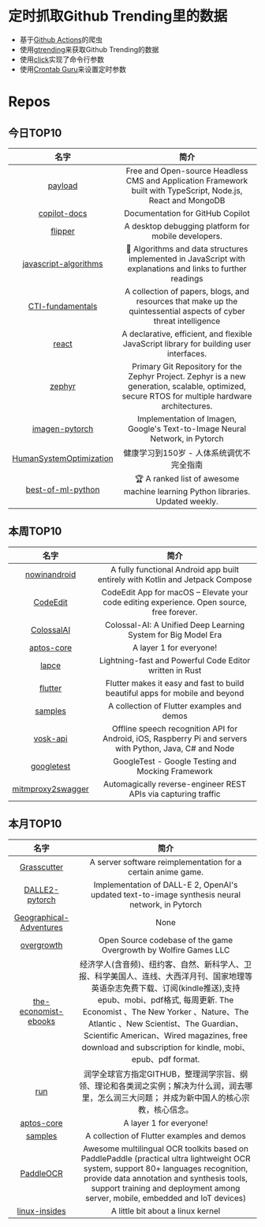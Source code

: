 # 定时抓取Github Trending里的数据
* 基于[Github Actions](https://docs.github.com/en/actions)的爬虫
* 使用[gtrending](https://github.com/hedythedev/gtrending)来获取Github Trending的数据
* 使用[click](https://github.com/pallets/click)实现了命令行参数
* 使用[Crontab Guru](https://crontab.guru/)来设置定时参数

# Repos
## 今日TOP10 
<!-- START OF DAILY_TOP10_REPOS -->
| 名字 | 简介 |
| :----: | :----: |
| [payload](https://github.com/payloadcms/payload) | Free and Open-source Headless CMS and Application Framework built with TypeScript, Node.js, React and MongoDB |
| [copilot-docs](https://github.com/github/copilot-docs) | Documentation for GitHub Copilot |
| [flipper](https://github.com/facebook/flipper) | A desktop debugging platform for mobile developers. |
| [javascript-algorithms](https://github.com/trekhleb/javascript-algorithms) | 📝 Algorithms and data structures implemented in JavaScript with explanations and links to further readings |
| [CTI-fundamentals](https://github.com/curated-intel/CTI-fundamentals) | A collection of papers, blogs, and resources that make up the quintessential aspects of cyber threat intelligence |
| [react](https://github.com/facebook/react) | A declarative, efficient, and flexible JavaScript library for building user interfaces. |
| [zephyr](https://github.com/zephyrproject-rtos/zephyr) | Primary Git Repository for the Zephyr Project. Zephyr is a new generation, scalable, optimized, secure RTOS for multiple hardware architectures. |
| [imagen-pytorch](https://github.com/lucidrains/imagen-pytorch) | Implementation of Imagen, Google's Text-to-Image Neural Network, in Pytorch |
| [HumanSystemOptimization](https://github.com/zijie0/HumanSystemOptimization) | 健康学习到150岁 - 人体系统调优不完全指南 |
| [best-of-ml-python](https://github.com/ml-tooling/best-of-ml-python) | 🏆 A ranked list of awesome machine learning Python libraries. Updated weekly. |
<!-- END OF DAILY_TOP10_REPOS -->

## 本周TOP10
<!-- START OF WEEKLY_TOP10_REPOS -->
| 名字 | 简介 |
| :----: | :----: |
| [nowinandroid](https://github.com/android/nowinandroid) | A fully functional Android app built entirely with Kotlin and Jetpack Compose |
| [CodeEdit](https://github.com/CodeEditApp/CodeEdit) | CodeEdit App for macOS – Elevate your code editing experience. Open source, free forever. |
| [ColossalAI](https://github.com/hpcaitech/ColossalAI) | Colossal-AI: A Unified Deep Learning System for Big Model Era |
| [aptos-core](https://github.com/aptos-labs/aptos-core) | A layer 1 for everyone! |
| [lapce](https://github.com/lapce/lapce) | Lightning-fast and Powerful Code Editor written in Rust |
| [flutter](https://github.com/flutter/flutter) | Flutter makes it easy and fast to build beautiful apps for mobile and beyond |
| [samples](https://github.com/flutter/samples) | A collection of Flutter examples and demos |
| [vosk-api](https://github.com/alphacep/vosk-api) | Offline speech recognition API for Android, iOS, Raspberry Pi and servers with Python, Java, C# and Node |
| [googletest](https://github.com/google/googletest) | GoogleTest - Google Testing and Mocking Framework |
| [mitmproxy2swagger](https://github.com/alufers/mitmproxy2swagger) | Automagically reverse-engineer REST APIs via capturing traffic |
<!-- END OF WEEKLY_TOP10_REPOS -->

## 本月TOP10
<!-- START OF MONTHLY_TOP10_REPOS -->
| 名字 | 简介 |
| :----: | :----: |
| [Grasscutter](https://github.com/Grasscutters/Grasscutter) | A server software reimplementation for a certain anime game. |
| [DALLE2-pytorch](https://github.com/lucidrains/DALLE2-pytorch) | Implementation of DALL-E 2, OpenAI's updated text-to-image synthesis neural network, in Pytorch |
| [Geographical-Adventures](https://github.com/SebLague/Geographical-Adventures) | None |
| [overgrowth](https://github.com/WolfireGames/overgrowth) | Open Source codebase of the game Overgrowth by Wolfire Games LLC |
| [the-economist-ebooks](https://github.com/hehonghui/the-economist-ebooks) | 经济学人(含音频)、纽约客、自然、新科学人、卫报、科学美国人、连线、大西洋月刊、国家地理等英语杂志免费下载、订阅(kindle推送),支持epub、mobi、pdf格式, 每周更新. The Economist 、The New Yorker 、Nature、The Atlantic 、New Scientist、The Guardian、Scientific American、Wired magazines, free download and subscription for kindle, mobi、epub、pdf format. |
| [run](https://github.com/The-Run-Philosophy-Organization/run) | 润学全球官方指定GITHUB，整理润学宗旨、纲领、理论和各类润之实例；解决为什么润，润去哪里，怎么润三大问题； 并成为新中国人的核心宗教，核心信念。 |
| [aptos-core](https://github.com/aptos-labs/aptos-core) | A layer 1 for everyone! |
| [samples](https://github.com/flutter/samples) | A collection of Flutter examples and demos |
| [PaddleOCR](https://github.com/PaddlePaddle/PaddleOCR) | Awesome multilingual OCR toolkits based on PaddlePaddle (practical ultra lightweight OCR system, support 80+ languages recognition, provide data annotation and synthesis tools, support training and deployment among server, mobile, embedded and IoT devices) |
| [linux-insides](https://github.com/0xAX/linux-insides) | A little bit about a linux kernel |
<!-- END OF MONTHLY_TOP10_REPOS -->
